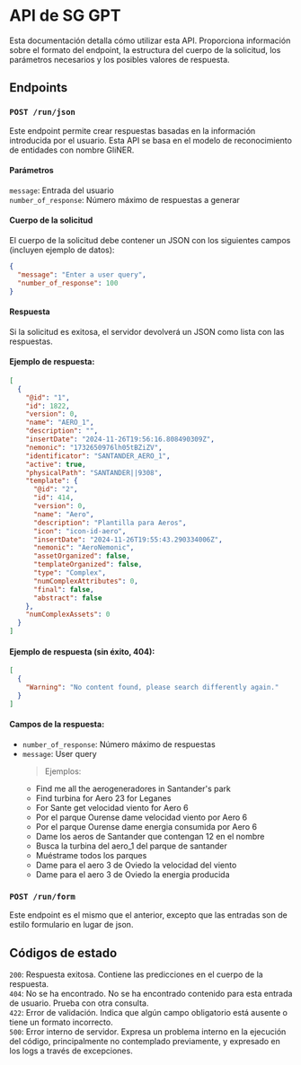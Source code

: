 # API de SG GPT

Esta documentación detalla cómo utilizar esta API. Proporciona información sobre el formato del endpoint, la estructura del cuerpo de la solicitud, los parámetros necesarios y los posibles valores de respuesta.

## Endpoints

### `POST /run/json`

Este endpoint permite crear respuestas basadas en la información introducida por el usuario. Esta API se basa en el modelo de reconocimiento de entidades con nombre GliNER.

#### Parámetros 
`message`: Entrada del usuario \
`number_of_response`: Número máximo de respuestas a generar 


#### Cuerpo de la solicitud

El cuerpo de la solicitud debe contener un JSON con los siguientes campos (incluyen ejemplo de datos):

```json
{
  "message": "Enter a user query",
  "number_of_response": 100
}
```

#### Respuesta  

Si la solicitud es exitosa, el servidor devolverá un JSON como lista con las respuestas.

#### Ejemplo de respuesta:

```json
[
  {
    "@id": "1",
    "id": 1822,
    "version": 0,
    "name": "AERO_1",
    "description": "",
    "insertDate": "2024-11-26T19:56:16.808490309Z",
    "nemonic": "1732650976lh05tBZiZV",
    "identificator": "SANTANDER_AERO_1",
    "active": true,
    "physicalPath": "SANTANDER||9308",
    "template": {
      "@id": "2",
      "id": 414,
      "version": 0,
      "name": "Aero",
      "description": "Plantilla para Aeros",
      "icon": "icon-id-aero",
      "insertDate": "2024-11-26T19:55:43.290334006Z",
      "nemonic": "AeroNemonic",
      "assetOrganized": false,
      "templateOrganized": false,
      "type": "Complex",
      "numComplexAttributes": 0,
      "final": false,
      "abstract": false
    },
    "numComplexAssets": 0
  }
]
```

#### Ejemplo de respuesta (sin éxito, 404):
```json
[
  {
    "Warning": "No content found, please search differently again."
  }
]
```


#### Campos de la respuesta:

- `number_of_response`: Número máximo de respuestas  
- `message`: User query    
    > Ejemplos:  
    - Find me all the aerogeneradores in Santander's park  
    - Find turbina for Aero 23 for Leganes  
    - For Sante get velocidad viento for Aero 6  
    - Por el parque Ourense dame velocidad viento por Aero 6  
    - Por el parque Ourense dame energia consumida por Aero 6  
    - Dame los aeros de Santander que contengan 12 en el nombre
    - Busca la turbina del aero_1 del parque de santander
    - Muéstrame todos los parques
    - Dame para el aero 3 de Oviedo la velocidad del viento
    - Dame para el aero 3 de Oviedo la energia producida


### `POST /run/form`

Este endpoint es el mismo que el anterior, excepto que las entradas son de estilo formulario en lugar de json.

## Códigos de estado

`200`: Respuesta exitosa. Contiene las predicciones en el cuerpo de la respuesta.  
`404`: No se ha encontrado. No se ha encontrado contenido para esta entrada de usuario. Prueba con otra consulta.  
`422`: Error de validación. Indica que algún campo obligatorio está ausente o tiene un formato incorrecto.  
`500`: Error interno de servidor. Expresa un problema interno en la ejecución del código, principalmente no contemplado previamente, y expresado en los logs a través de excepciones.
